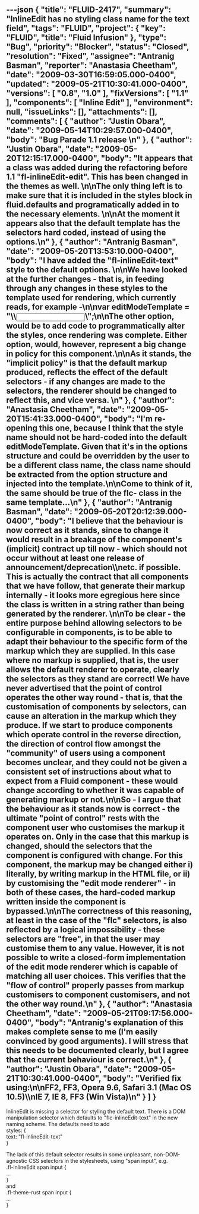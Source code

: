 ---json
{
  "title": "FLUID-2417",
  "summary": "InlineEdit has no styling class name for the text field",
  "tags": "FLUID",
  "project": {
    "key": "FLUID",
    "title": "Fluid Infusion"
  },
  "type": "Bug",
  "priority": "Blocker",
  "status": "Closed",
  "resolution": "Fixed",
  "assignee": "Antranig Basman",
  "reporter": "Anastasia Cheetham",
  "date": "2009-03-30T16:59:05.000-0400",
  "updated": "2009-05-21T10:30:41.000-0400",
  "versions": [
    "0.8",
    "1.0"
  ],
  "fixVersions": [
    "1.1"
  ],
  "components": [
    "Inline Edit"
  ],
  "environment": null,
  "issueLinks": [],
  "attachments": [],
  "comments": [
    {
      "author": "Justin Obara",
      "date": "2009-05-14T10:29:57.000-0400",
      "body": "Bug Parade 1.1 release&#x20;\n"
    },
    {
      "author": "Justin Obara",
      "date": "2009-05-20T12:15:17.000-0400",
      "body": "It appears that a class was added during the refactoring before 1.1 \"fl-inlineEdit-edit\". This has been changed in the themes as well.&#x20;\n\nThe only thing left is to make sure that it is included in the styles block in fluid.defaults and programatically added in to the necessary elements.&#x20;\n\nAt the moment it appears also that the default template has the selectors hard coded, instead of  using the options.\n"
    },
    {
      "author": "Antranig Basman",
      "date": "2009-05-20T13:53:10.000-0400",
      "body": "I have added the  \"fl-inlineEdit-text\" style to the default options.&#x20;\n\nWe have looked at the further changes - that is, in feeding through any changes in these styles to the template used for rendering, which currently reads, for example -\n\nvar editModeTemplate = \"\\<span>\\<input type='text' class='flc-inlineEdit-edit fl-inlineEdit-edit'/>\\</span>\";\n\nThe other option, would be to add code to programmatically alter the styles, once rendering was complete. Either option, would, however, represent a big change in policy for this component.\n\nAs it stands, the \"implicit policy\" is that the default markup produced, reflects the effect of the default selectors - if any changes are made to the selectors, the renderer should be changed to reflect this, and vice versa.&#x20;\n"
    },
    {
      "author": "Anastasia Cheetham",
      "date": "2009-05-20T15:41:33.000-0400",
      "body": "I'm re-opening this one, because I think that the style name should not be hard-coded into the default editModeTemplate. Given that it's in the options structure and could be overridden by the user to be a different class name, the class name should be extracted from the option structure and injected into the template.\n\nCome to think of it, the same should be true of the flc- class in the same template...\n"
    },
    {
      "author": "Antranig Basman",
      "date": "2009-05-20T20:12:39.000-0400",
      "body": "I believe that the behaviour is now correct as it stands, since to change it would result in a breakage of the component's (implicit) contract up till now - which should not occur without at least one release of announcement/deprecation\\\netc. if possible. This is actually the contract that all components that we have follow, that generate their markup internally - it looks more egregious here since the class is written in a string rather than being generated by the renderer.&#x20;\n\nTo be clear - the entire purpose behind allowing selectors to be configurable in components, is to be able to adapt their behaviour to the specific form of the markup which they are supplied. In this case where **no** markup is supplied, that is, the user allows the default renderer to operate, clearly the selectors as they stand are correct! We have **never** advertised that the point of control operates the other way round - that is, that the customisation of components by selectors, can cause an alteration in the markup which they produce. If we start to produce components which operate control in the reverse direction, the direction of control flow amongst the \"community\" of users using a component becomes unclear, and they could not be given a consistent set of instructions about what to expect from a Fluid component - these would change according to whether it was capable of generating markup or not.\n\nSo - I argue that the behaviour as it stands now is correct - the ultimate \"point of control\" rests with the component user who customises the markup it operates on. Only in the case that this markup is changed, should the selectors that the component is configured with change. For this component, the markup may be changed either i) literally, by writing markup in the HTML file, or ii) by customising the \"edit mode renderer\" - in both of these cases, the hard-coded markup written inside the component is bypassed.\n\nThe correctness of this reasoning, at least in the case of the \"flc\" selectors, is also reflected by a logical impossibility - these selectors are \"free\", in that the user may customise them to any value. However, it is not possible to write a closed-form implementation of the edit mode renderer which is capable of matching all user choices. This verifies that the \"flow of control\" properly passes from markup customisers to component customisers, and not the other way round.\n"
    },
    {
      "author": "Anastasia Cheetham",
      "date": "2009-05-21T09:17:56.000-0400",
      "body": "Antranig's explanation of this makes complete sense to me (I'm easily convinced by good arguments). I will stress that this needs to be documented clearly, but I agree that the current behaviour is correct.\n"
    },
    {
      "author": "Justin Obara",
      "date": "2009-05-21T10:30:41.000-0400",
      "body": "Verified fix using:\n\nFF2, FF3, Opera 9.6, Safari 3.1 (Mac OS 10.5)\\\nIE 7, IE 8, FF3 (Win Vista)\n"
    }
  ]
}
---
InlineEdit is missing a selector for styling the default text. There is a DOM manipulation selector which defaults to "flc-inlineEdit-text" in the new naming scheme. The defaults need to add\
styles: {\
text: "fl-inlineEdit-text"\
}

The lack of this default selector results in some unpleasant, non-DOM-agnostic CSS selectors in the stylesheets, using "span input", e.g.\
.fl-inlineEdit span input {\
...\
}\
and\
.fl-theme-rust span input {\
...\
}

        